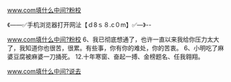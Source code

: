 www.com填什么中间?粉校

《——✅手机浏览器打开网沚【ｄ8ｓ８.c０m】✅—》--

www.com填什么中间?粉校		6、我已彻底想通了，也许一直以来我给你压力太大了，我知道你也很苦，很累。有些事，你有你的难处，你的苦衷。
	6、小明吃了麻婆豆腐被麻婆一刀捅死。
	12.十年寒窗、奋起一搏、金榜题名、任我翱翔。





www.com填什么中间?说去
